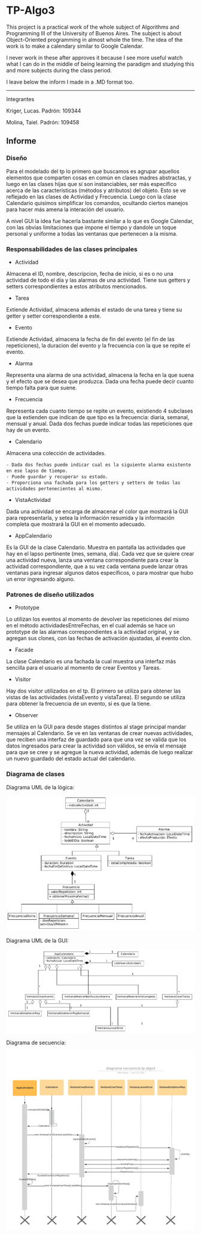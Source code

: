 # TP-Algo3

This project is a practical work of the whole subject of Algorithms and Programming III of the University of Buenos Aires. The subject is about Object-Oriented programming in almost whole the time. The idea of the work is to make a calendary similar to Google Calendar.

I never work in these after approves it because I see more useful watch what I can do in the middle of being learning the paradigm and studying this and more subjects during the class period.

I leave below the inform I made in a .MD format too.

---

Integrantes
  
Kriger, Lucas. Padrón: 109344

Molina, Taiel. Padrón: 109458

## Informe

### Diseño

Para el modelado del tp lo primero que buscamos es agrupar aquellos elementos que comparten cosas en común en clases madres abstractas, y luego en las clases hijas que sí son instanciables, ser más específico acerca de las características (métodos y atributos) del objeto. Esto se ve reflejado en las clases de Actividad y Frecuencia. Luego con la clase Calendario quisimos simplificar los comandos, ocultando ciertos manejos para hacer más amena la interación del usuario.

A nivel GUI la idea fue hacerla bastante similar a lo que es Google Calendar, con las obvias limitaciones que impone el tiempo y dandole un toque personal y uniforme a todas las ventanas que pertenecen a la misma. 

### Responsabilidades de las clases principales

- Actividad

Almacena el ID, nombre, descripcion, fecha de inicio, si es o no una actividad de todo el día y las alarmas de una actividad. Tiene sus getters y setters correspondientes a estos atributos mencionados.

- Tarea

Extiende Actividad, almacena además el estado de una tarea y tiene su getter y setter correspondiente a este.

- Evento

Extiende Actividad, almacena la fecha de fin del evento (el fin de las repeticiones), la duracion del evento y la frecuencia con la que se repite el evento.

- Alarma

Representa una alarma de una actividad, almacena la fecha en la que suena y el efecto que se desea que produzca. Dada una fecha puede decir cuanto tiempo falta para que suene.

- Frecuencia

Representa cada cuanto tiempo se repite un evento, existiendo 4 subclases que la extienden que indican de que tipo es la frecuencia: diaria, semanal, mensual y anual. Dada dos fechas puede indicar todas las repeticiones que hay de un evento.

- Calendario

Almacena una colección de actividades. 

    - Dada dos fechas puede indicar cual es la siguiente alarma existente en ese lapso de tiempo. 
    - Puede guardar y recuperar su estado.
    - Proporciona una fachada para los getters y setters de todas las actividades pertenecientes al mismo.
    
- VistaActividad

Dada una actividad se encarga de almacenar el color que mostrará la GUI para representarla, y setea la información resumida y la información completa que mostrará la GUI en el momento adecuado.

- AppCalendario

Es la GUI de la clase Calendario. Muestra en pantalla las actividades que hay en el lapso pertinente (mes, semana, día). Cada vez que se quiere crear una actividad nueva, lanza una ventana correspondiente para crear la actividad correspondiente, que a su vez cada ventana puede lanzar otras ventanas para ingresar algunos datos específicos, o para mostrar que hubo un error ingresando alguno.


### Patrones de diseño utilizados

- Prototype

Lo utilizan los eventos al momento de devolver las repeticiones del mismo en el método actividadesEntreFechas, en el cual además se hace un prototype de las alarmas
correspondientes a la actividad original, y se agregan sus clones, con las fechas de activación ajustadas, al evento clon.

- Facade

La clase Calendario es una fachada la cual muestra una interfaz más sencilla para el usuario al momento de crear Eventos y Tareas.

- Visitor

Hay dos visitor utilizados en el tp. El primero se utiliza para obtener las vistas de las actividades (vistaEvento y vistaTarea). El segundo se utiliza para obtener
la frecuencia de un evento, si es que la tiene.

- Observer

Se utiliza en la GUI para desde stages distintos al stage principal mandar mensajes al Calendario. Se ve en las ventanas de crear nuevas actividades, que reciben una interfaz de guardado para que una vez se valida que los datos ingresados para crear la actividad son válidos, se envía el mensaje para que se cree y se agregue la nueva actividad, además de luego realizar un nuevo guardado del estado actual del calendario.


### Diagrama de clases

Diagrama UML de la lógica:

![Diagrama UML de la logica](diagramLogica.png)

Diagrama UML de la GUI:

![Diagrama UML de la GUI](diagramGUI.png)

Diagrama de secuencia:

![Diagrama de secuencia de la GUI](diagramSecuencia.png)

